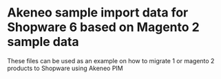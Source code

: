 # Akeneo sample import data for Shopware 6 based on Magento 2 sample data
These files can be used as an example on how to migrate 1 or magento 2 products to Shopware using Akeneo PIM 
